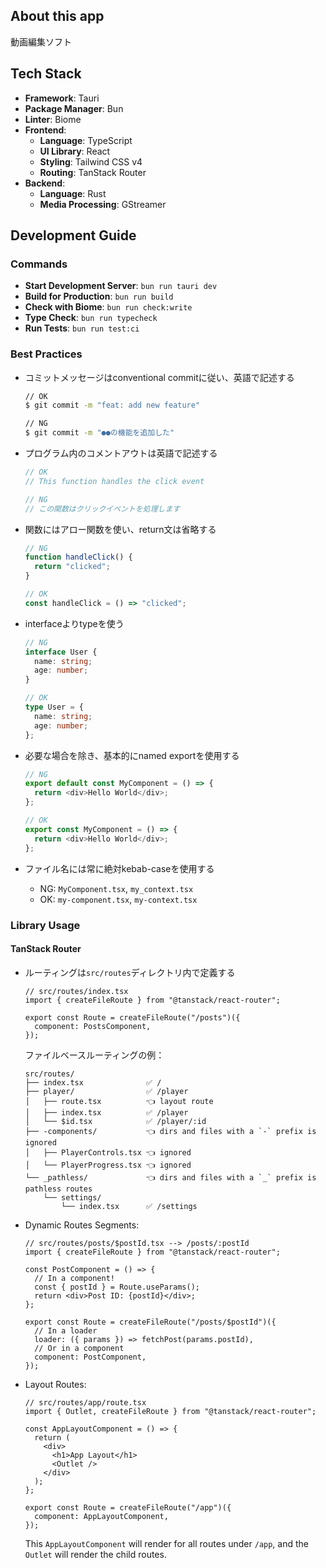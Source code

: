 ## About this app

動画編集ソフト

## Tech Stack

- **Framework**: Tauri
- **Package Manager**: Bun
- **Linter**: Biome
- **Frontend**:
  - **Language**: TypeScript
  - **UI Library**: React
  - **Styling**: Tailwind CSS v4
  - **Routing**: TanStack Router
- **Backend**:
  - **Language**: Rust
  - **Media Processing**: GStreamer

## Development Guide

### Commands

- **Start Development Server**: `bun run tauri dev`
- **Build for Production**: `bun run build`
- **Check with Biome**: `bun run check:write`
- **Type Check**: `bun run typecheck`
- **Run Tests**: `bun run test:ci`

### Best Practices

- コミットメッセージはconventional commitに従い、英語で記述する

  ```sh
  // OK
  $ git commit -m "feat: add new feature"

  // NG
  $ git commit -m "●●の機能を追加した"
  ```

- プログラム内のコメントアウトは英語で記述する

  ```ts
  // OK
  // This function handles the click event

  // NG
  // この関数はクリックイベントを処理します
  ```

- 関数にはアロー関数を使い、return文は省略する

  ```ts
  // NG
  function handleClick() {
    return "clicked";
  }

  // OK
  const handleClick = () => "clicked";
  ```

- interfaceよりtypeを使う

  ```ts
  // NG
  interface User {
    name: string;
    age: number;
  }

  // OK
  type User = {
    name: string;
    age: number;
  };
  ```

- 必要な場合を除き、基本的にnamed exportを使用する

  ```ts
  // NG
  export default const MyComponent = () => {
    return <div>Hello World</div>;
  };

  // OK
  export const MyComponent = () => {
    return <div>Hello World</div>;
  };
  ```

- ファイル名には常に絶対kebab-caseを使用する

  - NG: `MyComponent.tsx`, `my_context.tsx`
  - OK: `my-component.tsx`, `my-context.tsx`

### Library Usage

#### TanStack Router

- ルーティングは`src/routes`ディレクトリ内で定義する

  ```tsx
  // src/routes/index.tsx
  import { createFileRoute } from "@tanstack/react-router";

  export const Route = createFileRoute("/posts")({
    component: PostsComponent,
  });
  ```

  ファイルベースルーティングの例：

  ```tsx
  src/routes/
  ├── index.tsx              ✅ /
  ├── player/                ✅ /player
  │   ├── route.tsx          👈 layout route
  │   ├── index.tsx          ✅ /player
  │   └── $id.tsx            ✅ /player/:id
  ├── -components/           👈 dirs and files with a `-` prefix is ignored
  │   ├── PlayerControls.tsx 👈 ignored
  │   └── PlayerProgress.tsx 👈 ignored
  └── _pathless/             👈 dirs and files with a `_` prefix is pathless routes
      └── settings/
          └── index.tsx      ✅ /settings
  ```

- Dynamic Routes Segments:

  ```tsx
  // src/routes/posts/$postId.tsx --> /posts/:postId
  import { createFileRoute } from "@tanstack/react-router";

  const PostComponent = () => {
    // In a component!
    const { postId } = Route.useParams();
    return <div>Post ID: {postId}</div>;
  };

  export const Route = createFileRoute("/posts/$postId")({
    // In a loader
    loader: ({ params }) => fetchPost(params.postId),
    // Or in a component
    component: PostComponent,
  });
  ```

- Layout Routes:

  ```tsx
  // src/routes/app/route.tsx
  import { Outlet, createFileRoute } from "@tanstack/react-router";

  const AppLayoutComponent = () => {
    return (
      <div>
        <h1>App Layout</h1>
        <Outlet />
      </div>
    );
  };

  export const Route = createFileRoute("/app")({
    component: AppLayoutComponent,
  });
  ```

  This `AppLayoutComponent` will render for all routes under `/app`, and the `Outlet` will render the child routes.
